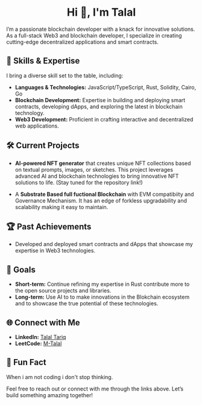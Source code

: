 
<h1 align="center">Hi 👋, I'm Talal</h1>


I’m a passionate blockchain developer with a knack for innovative solutions. As a full-stack Web3 and blockchain developer, I specialize in creating cutting-edge decentralized applications and smart contracts.

## 🚀 Skills & Expertise

I bring a diverse skill set to the table, including:

- **Languages & Technologies:** JavaScript/TypeScript, Rust, Solidity, Cairo, Go
- **Blockchain Development:** Expertise in building and deploying smart contracts, developing dApps, and exploring the latest in blockchain technology.
- **Web3 Development:** Proficient in crafting interactive and decentralized web applications.

## 🛠️ Current Projects

- **AI-powered NFT generator** that creates unique NFT collections based on textual prompts, images, or sketches. This project leverages advanced AI and blockchain technologies to bring innovative NFT solutions to life. (Stay tuned for the repository link!)

- A **Substrate Based full fuctional Blockchain** with EVM compatibiity and Governance Mechanism. It has an edge of forkless upgradability and scalability making it easy to maintain.

## 🏆 Past Achievements

- Developed and deployed smart contracts and dApps that showcase my expertise in Web3 technologies.

## 🎯 Goals

- **Short-term:** Continue refining my expertise in Rust contribute more to the open source projects and libraries.
- **Long-term:** Use AI to to make innovations in the Blokchain ecosystem and to showcase the true potential of these technologies.

## 🌐 Connect with Me

- **LinkedIn:** [Talal Tariq](https://www.linkedin.com/in/talal-o/)
- **LeetCode:** [M-Talal](https://leetcode.com/u/M-Talal/)

## 🎨 Fun Fact

When i am not coding i don't stop thinking.  

Feel free to reach out or connect with me through the links above. Let’s build something amazing together!
